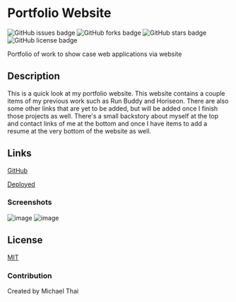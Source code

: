 # Portfolio Website
![GitHub issues badge](https://img.shields.io/github/issues/Tydomx/PortfolioWebsite)
![GitHub forks badge](https://img.shields.io/github/forks/Tydomx/PortfolioWebsite)
![GitHub stars badge](https://img.shields.io/github/stars/Tydomx/PortfolioWebsite)
![GitHub license badge](https://img.shields.io/github/license/Tydomx/PortfolioWebsite)

Portfolio of work to show case web applications via website


## Description
This is a quick look at my portfolio website. This website contains a couple items of my previous work such as Run Buddy and Horiseon. There are also some other links that are yet to be added, but will be added once I finish those projects as well. There's a small backstory about myself at the top and contact links of me at the bottom and once I have items to add a resume at the very bottom of the website as well.

## Links
[GitHub](https://github.com/Tydomx/PortfolioWebsite)

[Deployed](https://tydomx.github.io/PortfolioWebsite/)

### Screenshots
![image](https://user-images.githubusercontent.com/99767019/161443904-87bdaf93-98d3-4843-9ce5-0ee90056487a.png)
![image](https://user-images.githubusercontent.com/99767019/161443919-091698b7-414c-4e2e-90a3-f397260cb182.png)


 ## License
 
[MIT](https://choosealicense.com/licenses/mit/)

### Contribution 
Created by Michael Thai
